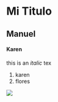 <!--Heidings-->

# Mi Titulo

## Manuel

#### Karen

this is an _italic_ tex

1. karen
1. flores

![](https://latex.codecogs.com/svg.image?%20\int_{0}^{10}\pi\frac{3}{4\beta})
